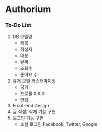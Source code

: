 # Authorium

### To-Do List
1. DB 모델링
    - 제목
    - 작성자
    - 내용
    - 날짜
    - 조회수
    - 좋아요 수
2. 유저 모델 커스터마이징
    - 국가
    - 프로필 이미지
    - 연령
3. Front-end Design
4. 글 작성/ 삭제 기능 구현
5. 로그인 기능 구현
    - 소셜 로그인 Facebook, Twitter, Google
